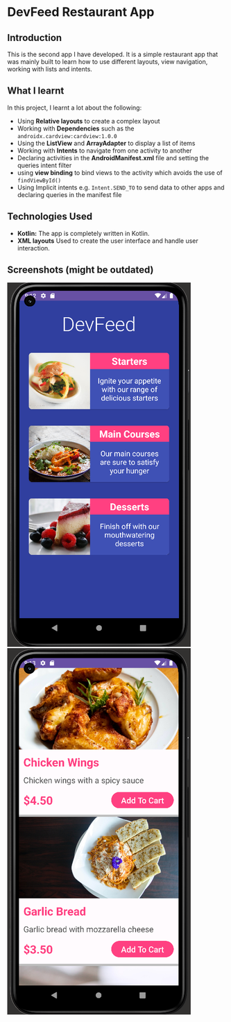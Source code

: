 # DevFeed Restaurant App

## Introduction

This is the second app I have developed. 
It is a simple restaurant app that was mainly built to learn how to use different layouts, view navigation, working with lists and intents.

## What  I learnt

In this project, I learnt a lot about the following:

- Using **Relative layouts** to create a complex layout
- Working with **Dependencies** such as the `androidx.cardview:cardview:1.0.0`
- Using the **ListView** and **ArrayAdapter** to display a list of items
- Working with **Intents** to navigate from one activity to another
- Declaring activities in the **AndroidManifest.xml** file and setting the queries intent filter
- using **view binding** to bind views to the activity which avoids the use of `findViewById()`
- Using Implicit intents e.g. `Intent.SEND_TO` to send data to other apps and declaring queries in the manifest file


## Technologies Used

- **Kotlin:** The app is completely written in Kotlin.
- **XML layouts** Used to create the user interface and handle user interaction.

## Screenshots (might be outdated)

![Main Screen](screenshots/devfeed_main.PNG)
![Menu Screen](screenshots/devfeed_menu.PNG)


